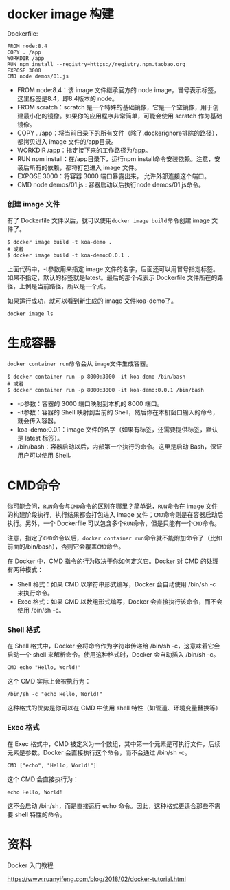 # docker image 构建

Dockerfile:

```
FROM node:8.4
COPY . /app
WORKDIR /app
RUN npm install --registry=https://registry.npm.taobao.org
EXPOSE 3000
CMD node demos/01.js
```

- FROM node:8.4：该 image 文件继承官方的 node image，冒号表示标签，这里标签是8.4，即8.4版本的 node。
- FROM scratch：scratch 是一个特殊的基础镜像，它是一个空镜像，用于创建最小化的镜像。如果你的应用程序非常简单，可能会使用 scratch 作为基础镜像。
- COPY . /app：将当前目录下的所有文件（除了.dockerignore排除的路径），都拷贝进入 image 文件的/app目录。
- WORKDIR /app：指定接下来的工作路径为/app。
- RUN npm install：在/app目录下，运行npm install命令安装依赖。注意，安装后所有的依赖，都将打包进入 image 文件。
- EXPOSE 3000：将容器 3000 端口暴露出来， 允许外部连接这个端口。
- CMD node demos/01.js : 容器启动以后执行node demos/01.js命令。

###  创建 image 文件

有了 Dockerfile 文件以后，就可以使用`docker image build`命令创建 image 文件了。

```
$ docker image build -t koa-demo .
# 或者
$ docker image build -t koa-demo:0.0.1 .
```

上面代码中，-t参数用来指定 image 文件的名字，后面还可以用冒号指定标签。如果不指定，默认的标签就是latest。最后的那个点表示 Dockerfile 文件所在的路径，上例是当前路径，所以是一个点。

如果运行成功，就可以看到新生成的 image 文件koa-demo了。

```
docker image ls
```

# 生成容器

`docker container run`命令会从 `image`文件生成容器。

```
$ docker container run -p 8000:3000 -it koa-demo /bin/bash
# 或者
$ docker container run -p 8000:3000 -it koa-demo:0.0.1 /bin/bash
```

- -p参数：容器的 3000 端口映射到本机的 8000 端口。
- -it参数：容器的 Shell 映射到当前的 Shell，然后你在本机窗口输入的命令，就会传入容器。
- koa-demo:0.0.1：image 文件的名字（如果有标签，还需要提供标签，默认是 latest 标签）。
- /bin/bash：容器启动以后，内部第一个执行的命令。这里是启动 Bash，保证用户可以使用 Shell。

# CMD命令

你可能会问，`RUN`命令与`CMD`命令的区别在哪里？简单说，`RUN`命令在 image 文件的构建阶段执行，执行结果都会打包进入 image 文件；`CMD`命令则是在容器启动后执行。另外，一个 Dockerfile 可以包含多个`RUN`命令，但是只能有一个`CMD`命令。

注意，指定了`CMD`命令以后，`docker container run`命令就不能附加命令了（比如前面的/bin/bash），否则它会覆盖`CMD`命令。

在 Docker 中，CMD 指令的行为取决于你如何定义它。Docker 对 CMD 的处理有两种模式：

- Shell 格式：如果 CMD 以字符串形式编写，Docker 会自动使用 /bin/sh -c 来执行命令。
- Exec 格式：如果 CMD 以数组形式编写，Docker 会直接执行该命令，而不会使用 /bin/sh -c。

###  Shell 格式

在 Shell 格式中，Docker 会将命令作为字符串传递给 /bin/sh -c，这意味着它会启动一个 shell 来解析命令。使用这种格式时，Docker 会自动插入 /bin/sh -c。

```
CMD echo "Hello, World!"
```

这个 CMD 实际上会被执行为：

```
/bin/sh -c "echo Hello, World!"
```

这种格式的优势是你可以在 CMD 中使用 shell 特性（如管道、环境变量替换等）

### Exec 格式

在 Exec 格式中，CMD 被定义为一个数组，其中第一个元素是可执行文件，后续元素是参数。Docker 会直接执行这个命令，而不会通过 /bin/sh -c。

```
CMD ["echo", "Hello, World!"]
```

这个 CMD 会直接执行为：

```
echo Hello, World!
```

这不会启动 /bin/sh，而是直接运行 echo 命令。因此，这种格式更适合那些不需要 shell 特性的命令。

# 资料

Docker 入门教程

https://www.ruanyifeng.com/blog/2018/02/docker-tutorial.html